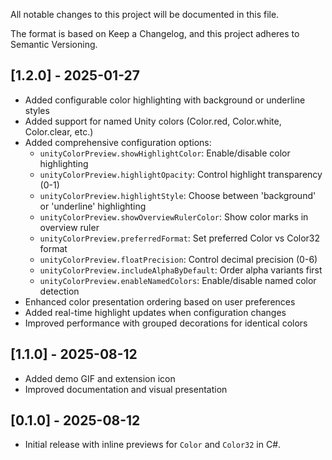All notable changes to this project will be documented in this file.

The format is based on Keep a Changelog, and this project adheres to Semantic Versioning.

## [1.2.0] - 2025-01-27
- Added configurable color highlighting with background or underline styles
- Added support for named Unity colors (Color.red, Color.white, Color.clear, etc.)
- Added comprehensive configuration options:
  - `unityColorPreview.showHighlightColor`: Enable/disable color highlighting
  - `unityColorPreview.highlightOpacity`: Control highlight transparency (0-1)
  - `unityColorPreview.highlightStyle`: Choose between 'background' or 'underline' highlighting
  - `unityColorPreview.showOverviewRulerColor`: Show color marks in overview ruler
  - `unityColorPreview.preferredFormat`: Set preferred Color vs Color32 format
  - `unityColorPreview.floatPrecision`: Control decimal precision (0-6)
  - `unityColorPreview.includeAlphaByDefault`: Order alpha variants first
  - `unityColorPreview.enableNamedColors`: Enable/disable named color detection
- Enhanced color presentation ordering based on user preferences
- Added real-time highlight updates when configuration changes
- Improved performance with grouped decorations for identical colors

## [1.1.0] - 2025-08-12
- Added demo GIF and extension icon
- Improved documentation and visual presentation

## [0.1.0] - 2025-08-12
- Initial release with inline previews for `Color` and `Color32` in C#.


